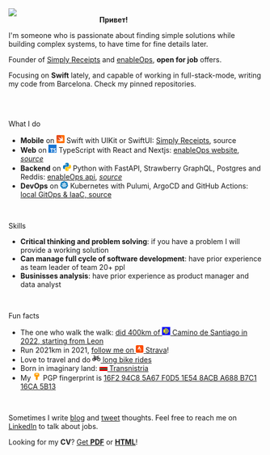 <img align="left" width=180 src="https://www.via-regia.org/via_regia/geschichte/einzelthemen/thueringen/images/toepfergr.jpg">

**Привет!**

I'm someone who is passionate about finding simple solutions while building complex systems, to have time for fine details later.

Founder of [Simply Receipts](https://chenchik.me/simply-receipts.html) and [enableOps](https://enableops.io), **open for job** offers.

Focusing on **Swift** lately, and capable of working in full-stack-mode, writing my code from Barcelona. Check my pinned repositories. 

<br clear="all"/>

<br>

What I do
- **Mobile** on <img src="https://raw.githubusercontent.com/AndreiChenchik/AndreiChenchik/main/icons/icons8-swift.svg" width="16" style> Swift with UIKit or SwiftUI: [Simply Receipts](https://apps.apple.com/es/app/simply-receipts-tracker/id1586132989?l=en), source
- **Web** on <img src="https://raw.githubusercontent.com/AndreiChenchik/AndreiChenchik/main/icons/icons8-typescript.svg" width="16"> TypeScript with React and Nextjs: [enableOps website](https://enableops.io), [*source*](https://github.com/enableops/enableops.github.io/tree/main/src/components)
- **Backend** on <img src="https://raw.githubusercontent.com/AndreiChenchik/AndreiChenchik/main/icons/icons8-python.svg" width="16"> Python with FastAPI, Strawberry GraphQL, Postgres and Reddis: [enableOps api](), [*source*](https://github.com/enableops/api-service)
- **DevOps** on <img src="https://raw.githubusercontent.com/AndreiChenchik/AndreiChenchik/main/icons/icons8-kubernetes.svg" width="16"> Kubernetes with Pulumi, ArgoCD and GitHub Actions: [local GitOps & IaaC, source](https://github.com/AndreiChenchik/local-cluster)

<br>

Skills
- **Critical thinking and problem solving**: if you have a problem I will provide a working solution
- **Can manage full cycle of software development**: have prior experience as team leader of team 20+ ppl
- **Businisses analysis**: have prior experience as product manager and data analyst

<br>

Fun facts
- The one who walk the walk: [did 400km of <img src="https://raw.githubusercontent.com/AndreiChenchik/AndreiChenchik/main/icons/james-shell.svg" width="16"> Camino de Santiago in 2022, starting from Leon](https://storyteller.fit/album/384)
- Run 2021km in 2021, [follow me on <img src="https://raw.githubusercontent.com/AndreiChenchik/AndreiChenchik/main/icons/strava.svg" width="15"> Strava](https://www.strava.com/athletes/44250763)!
- Love to travel and do [<img src="https://raw.githubusercontent.com/AndreiChenchik/AndreiChenchik/main/icons/bike.svg" width="16" style> long bike rides](https://www.strava.com/activities/4836441053)
- Born in imaginary land: [<img src="https://raw.githubusercontent.com/AndreiChenchik/AndreiChenchik/main/icons/transnistria.svg" width="16" style> Transnistria](https://en.wikipedia.org/wiki/Transnistria)
- My <img src="https://raw.githubusercontent.com/AndreiChenchik/AndreiChenchik/main/icons/icons8-key.svg" width="16"> PGP fingerprint is [16F2 94C8 5A67 F0D5 1E54 8ACB A688 B7C1 16CA 5B13](https://github.com/AndreiChenchik/AndreiChenchik/blob/main/andrei.asc) 

<br>

Sometimes I write [blog](https://chenchik.me) and [tweet](https://twitter.com/AndreiChenchik) thoughts. Feel free to reach me on [LinkedIn](https://www.linkedin.com/in/achenchik/) to talk about jobs. 

Looking for my **CV**? [Get **PDF**](https://github.com/AndreiChenchik/AndreiChenchik/releases/latest/download/AndreiChenchik-CV.pdf) or [**HTML**](https://github.com/AndreiChenchik/AndreiChenchik/releases/latest/download/AndreiChenchik-CV.html)!


